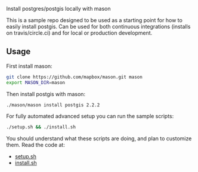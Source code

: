 Install postgres/postgis locally with mason

This is a sample repo designed to be used as a starting point for
how to easily install postgis. Can be used for both continuous integrations
(installs on travis/circle.ci) and for local or production development.

## Usage

First install mason:

```bash
git clone https://github.com/mapbox/mason.git mason
export MASON_DIR=mason
```

Then install postgis with mason:

```bash
./mason/mason install postgis 2.2.2
```

For fully automated advanced setup you can run the sample scripts:

```bash
./setup.sh && ./install.sh
```

You should understand what these scripts are doing, and plan to customize them. Read the code at:

   - [setup.sh](./setup.sh)
   - [install.sh](./install.sh)
